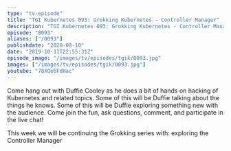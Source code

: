 ```yaml
---
type: "tv-episode"
title: "TGI Kubernetes 093: Grokking Kubernetes - Controller Manager"
description: "TGI Kubernetes 093: Grokking Kubernetes - Controller Manager"
episode: "0093"
aliases: ["/0093"]
publishdate: "2020-08-10"
date: "2019-10-11T22:55:31Z"
episode_image: "/images/tv/episodes/tgik/0093.jpg"
images: ["/images/tv/episodes/tgik/0093.jpg"]
youtube: "78XQe6FdHac"
---
```


Come hang out with Duffie Cooley as he does a bit of hands on hacking of Kubernetes and related topics. Some of this will be Duffie talking about the things he knows. Some of this will be Duffie exploring something new with the audience. Come join the fun, ask questions, comment, and participate in the live chat!

This week we will be continuing the Grokking series with: exploring the Controller Manager


